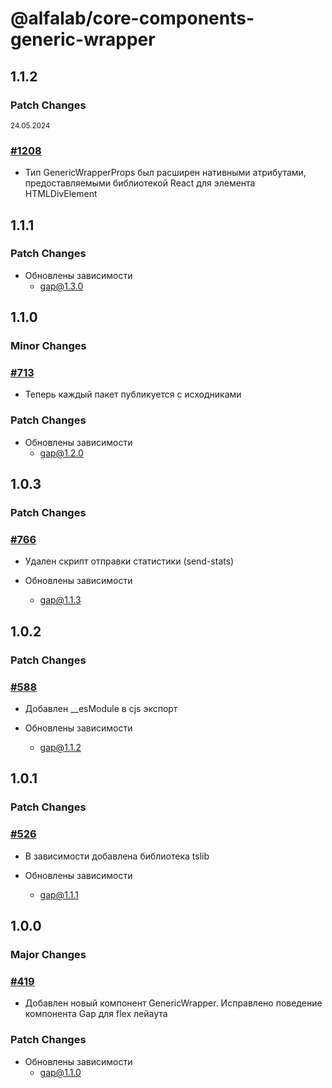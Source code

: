 # @alfalab/core-components-generic-wrapper

## 1.1.2

### Patch Changes

<sup><time>24.05.2024</time></sup>

### [#1208](https://github.com/core-ds/core-components/pull/1208)

-   Тип GenericWrapperProps был расширен нативными атрибутами, предоставляемыми библиотекой React для элемента HTMLDivElement

## 1.1.1

### Patch Changes

-   Обновлены зависимости
    -   gap@1.3.0

## 1.1.0

### Minor Changes

### [#713](https://github.com/core-ds/core-components/pull/713)

-   Теперь каждый пакет публикуется с исходниками

### Patch Changes

-   Обновлены зависимости
    -   gap@1.2.0

## 1.0.3

### Patch Changes

### [#766](https://github.com/core-ds/core-components/pull/766)

-   Удален скрипт отправки статистики (send-stats)

-   Обновлены зависимости
    -   gap@1.1.3

## 1.0.2

### Patch Changes

### [#588](https://github.com/core-ds/core-components/pull/588)

-   Добавлен \_\_esModule в cjs экспорт

-   Обновлены зависимости
    -   gap@1.1.2

## 1.0.1

### Patch Changes

### [#526](https://github.com/core-ds/core-components/pull/526)

-   В зависимости добавлена библиотека tslib

-   Обновлены зависимости
    -   gap@1.1.1

## 1.0.0

### Major Changes

### [#419](https://github.com/core-ds/core-components/pull/419)

-   Добавлен новый компонент GenericWrapper. Исправлено поведение компонента Gap для flex лейаута

### Patch Changes

-   Обновлены зависимости
    -   gap@1.1.0
